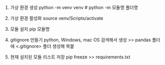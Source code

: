 1. 가상 환경 생성
python -m venv venv # python -m 모듈명 폴더명

2. 가상 환경 활성화
source venv/Scripts/activate

3. 모듈 설치
pip 모듈명

4. gitignore 만들기
python, Windows, mac OS 검색해서 생성 >> pandas 폴더에 <.gitignore> 폴더 생성해 복붙

5. 현재 설치된 모듈 리스트 저장
pip freeze >> requirements.txt